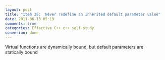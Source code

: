 ```yaml
---
layout: post
title: "Item 38:  Never redefine an inherited default parameter value"
date: 2011-06-13 05:19
comments: true
categories: Effective_C++ c++ self-study
converion: done
---
```


Virtual functions are dynamically bound, but default parameters are statically bound

